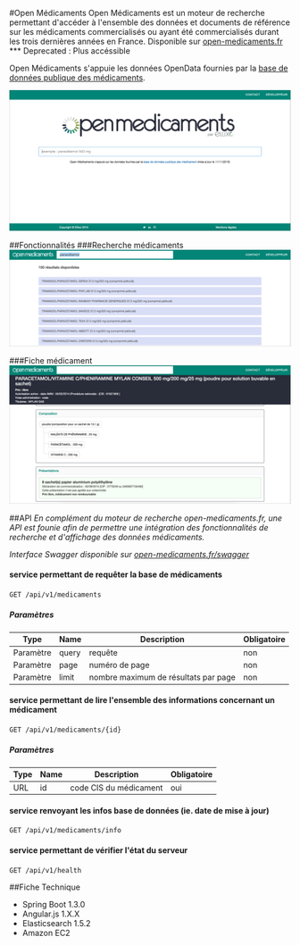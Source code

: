 #Open Médicaments
Open Médicaments est un moteur de recherche permettant d'accéder à l'ensemble des données et documents de référence sur les médicaments commercialisés ou ayant été commercialisés durant les trois dernières années en France. Disponible sur  [open-medicaments.fr](http://open-medicaments.fr) *** Deprecated : Plus accéssible

Open Médicaments s'appuie les données OpenData fournies par la [base de données publique des médicaments](http://base-donnees-publique.medicaments.gouv.fr/index.php).

<img src="https://github.com/Ellixo/MedicamentDB/blob/master/doc/screenshot-home.png" alt="Open Médicaments" width="700px"/>

##Fonctionnalités
###Recherche médicaments
<img src="https://github.com/Ellixo/MedicamentDB/blob/master/doc/screenshot-recherche.png" alt="Recherche médicaments" width="700px"/>

###Fiche médicament
<img src="https://github.com/Ellixo/MedicamentDB/blob/master/doc/screenshot-fiche.png" alt="Fiche médicament" width="700px"/>

##API
*En complément du moteur de recherche open-medicaments.fr, une API est founie afin de permettre une intégration des fonctionnalités de recherche et d'affichage des données médicaments.*

*Interface Swagger disponible sur [open-medicaments.fr/swagger](http://open-medicaments.fr/swagger-ui.html)*

#### service permettant de requêter la base de médicaments
```
GET /api/v1/medicaments
```

##### Paramètres
|Type|Name|Description|Obligatoire|
|----|----|----|----|
|Paramètre|query|requête|non|
|Paramètre|page|numéro de page|non|
|Paramètre|limit|nombre maximum de résultats par page|non|

#### service permettant de lire l'ensemble des informations concernant un médicament
```
GET /api/v1/medicaments/{id}
```

##### Paramètres
|Type|Name|Description|Obligatoire|
|----|----|----|----|
|URL|id|code CIS du médicament|oui|

#### service renvoyant les infos base de données (ie. date de mise à jour)
```
GET /api/v1/medicaments/info
```
#### service permettant de vérifier l'état du serveur
```
GET /api/v1/health
```

##Fiche Technique
- Spring Boot 1.3.0
- Angular.js 1.X.X
- Elasticsearch 1.5.2
- Amazon EC2
